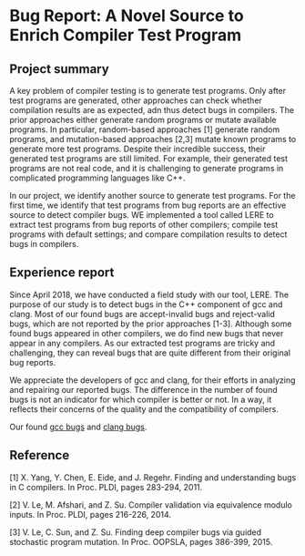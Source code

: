 # Bug Report: A Novel Source to Enrich Compiler Test Program

## Project summary

A key problem of compiler testing is to generate test  programs. Only after test programs are generated, other approaches can check whether compilation results are as expected, adn thus detect bugs in compilers. The prior approaches either generate random programs or mutate available programs. In particular, random-based approaches [1] generate random programs, and mutation-based approaches [2,3] mutate known programs to generate more test programs. Despite their incredible success, their generated test programs are still limited. For example, their generated test programs are not real code, and it is challenging to generate programs in complicated programming languages like C++. 

In our project, we identify another source to generate test programs. For the first time, we identify that test programs from bug reports are an effective source to detect compiler bugs. WE implemented a tool called LERE to extract test programs from bug reports of other compilers; compile test programs with default settings; and compare compilation results to detect bugs in compilers. 


## Experience report

Since April 2018, we have conducted a field study with our tool, LERE. The purpose of our study is to detect bugs in the C++ component of gcc and clang. Most of our found bugs are accept-invalid bugs and reject-valid bugs, which are not reported by the prior approaches [1-3]. Although some found bugs appeared in other compilers, we do find new bugs that never appear in any compilers. As our extracted test programs are tricky and challenging, they can reveal bugs that are quite different from their original bug reports. 

We appreciate the developers of gcc and clang, for their efforts in analyzing and repairing our reported bugs. The difference in the number of found bugs is not an indicator for which compiler is better or not. In a way, it reflects their concerns of the quality and the compatibility of compilers.

Our found [gcc bugs](https://anonymous.4open.science/repository/bae36f81-a4bc-46fa-bea5-c04af4271d4d/gccbugs.txt) and [clang bugs](https://anonymous.4open.science/repository/bae36f81-a4bc-46fa-bea5-c04af4271d4d/clangbugs.txt).


## Reference

[1] X. Yang, Y. Chen, E. Eide, and J. Regehr. Finding and understanding bugs in C compilers. In Proc. PLDI, pages 283-294, 2011.

[2] V. Le, M. Afshari, and Z. Su. Compiler validation via equivalence modulo inputs. In Proc. PLDI, pages 216-226, 2014.

[3] V. Le, C. Sun, and Z. Su. Finding deep compiler bugs via guided stochastic program mutation. In Proc. OOPSLA, pages 386-399, 2015.

